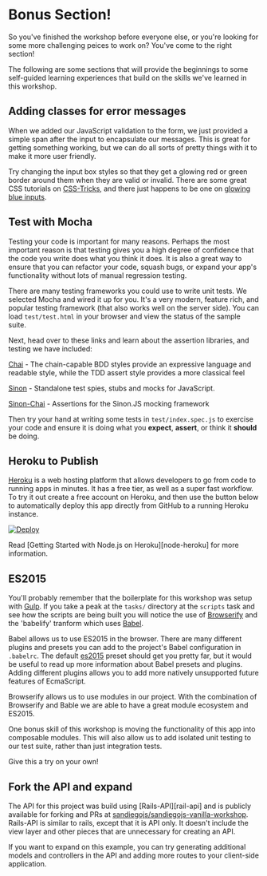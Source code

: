 # Bonus Section!

So you've finished the workshop before everyone else, or you're looking for some more challenging peices to work on? You've come to the right section!

The following are some sections that will provide the beginnings to some self-guided learning experiences that build on the skills we've learned in this workshop.

## Adding classes for error messages

When we added our JavaScript validation to the form, we just provided a simple span after the input to encapsulate our messages. This is great for getting something working, but we can do all sorts of pretty things with it to make it more user friendly.

Try changing the input box styles so that they get a glowing red or green border around them when they are valid or invalid. There are some great CSS tutorials on [CSS-Tricks][css-tricks], and there just happens to be one on [glowing blue inputs][glow-input].

## Test with Mocha

Testing your code is important for many reasons.  Perhaps the most important reason is that testing gives you a high degree of confidence that the code you write does what you think it does.  It is also a great way to ensure that you can refactor your code, squash bugs, or expand your app's functionality without lots of manual regression testing.

There are many testing frameworks you could use to write unit tests. We selected Mocha and wired it up for you. It's a very modern, feature rich, and popular testing framework (that also works well on the server side).  You can load `test/test.html` in your browser and view the status of the sample suite.

Next, head over to these links and learn about the assertion libraries, and testing  we have included:

[Chai][chai] - The chain-capable BDD styles provide an expressive language and readable style, while the TDD assert style provides a more classical feel

[Sinon][sinon] - Standalone test spies, stubs and mocks for JavaScript.

[Sinon-Chai][sinon-chai] - Assertions for the Sinon.JS mocking framework

Then try your hand at writing some tests in `test/index.spec.js` to exercise your code and ensure it is doing what you **expect**, **assert**, or think it **should** be doing.

## Heroku to Publish

[Heroku][heroku] is a web hosting platform that allows developers to go from code to running apps in minutes. It has a free tier, as well as a super fast workflow. To try it out create a free account on Heroku, and then use the button below to automatically deploy this app directly from GitHub to a running Heroku instance.

[![Deploy](https://www.herokucdn.com/deploy/button.svg)](https://heroku.com/deploy?template=https://github.com/sandiegojs/vanilla-browser-workshop)

Read [Getting Started with Node.js on Heroku][node-heroku] for more information.

## ES2015

You'll probably remember that the boilerplate for this workshop was setup with [Gulp][gulp]. If you take a peak at the `tasks/` directory at the `scripts` task and see how the scripts are being built you will notice the use of [Browserify][browserify] and the 'babelify' tranform which uses [Babel][babel].

Babel allows us to use ES2015 in the browser. There are many different plugins and presets you can add to the project's Babel configuration in `.babelrc`. The default [es2015][babel-es2015] preset should get you pretty far, but it would be useful to read up more information about Babel presets and plugins. Adding different plugins allows you to add more natively unsupported future features of EcmaScript.

Browserify allows us to use modules in our project. With the combination of Browserify and Bable we are able to have a great module ecosystem and ES2015.

One bonus skill of this workshop is moving the functionality of this app into composable modules. This will also allow us to add isolated unit testing to our test suite, rather than just integration tests.

Give this a try on your own!

## Fork the API and expand

The API for this project was build using [Rails-API][rail-api] and is publicly available for forking and PRs at [sandiegojs/sandiegojs-vanilla-workshop][sdjs-api]. Rails-API is similar to rails, except that it is API only. It doesn't include the view layer and other pieces that are unnecessary for creating an API.

If you want to expand on this example, you can try generating additional models and controllers in the API and adding more routes to your client-side application.


[babel]: http://babeljs.io
[babel-es2015]: https://babeljs.io/docs/plugins/preset-es2015/
[browserify]: http://browserify.org/
[chai]: http://chaijs.com/guide/styles/
[gulp]: http://gulpjs.com/
[heroku]: http://heroku.com
[json-api]: http://jsonapi.org/
[rails-api]: https://github.com/rails-api/rails-api
[sdjs-api]: http://github.com/sandiegojs/sandiegojs-vanilla-workshop
[sinon]: http://sinonjs.org/
[sinon-chai]: https://github.com/domenic/sinon-chai
[css-tricks]: https://css-tricks.com
[glow-input]: https://css-tricks.com/snippets/css/glowing-blue-input-highlights/
